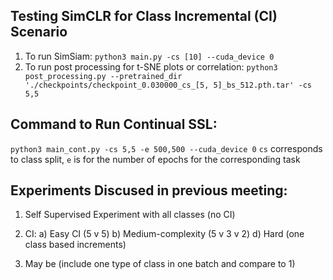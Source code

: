 ## Testing SimCLR for Class Incremental (CI) Scenario

1. To run SimSiam:
```python3 main.py -cs [10] --cuda_device 0```
2. To run post processing for t-SNE plots or correlation:
```python3 post_processing.py --pretrained_dir './checkpoints/checkpoint_0.030000_cs_[5, 5]_bs_512.pth.tar' -cs 5,5``` 

## Command to Run Continual SSL:
```python3 main_cont.py -cs 5,5 -e 500,500 --cuda_device 0```
```cs``` corresponds to class split, ```e``` is for the number of epochs for the corresponding task


## Experiments Discused in previous meeting:
1. Self Supervised Experiment with all classes (no CI)
2. CI:
    a) Easy CI (5 v 5)
    b) Medium-complexity (5 v 3 v 2)
    d) Hard (one class based increments)

3. May be (include one type of class in one batch and compare to 1)